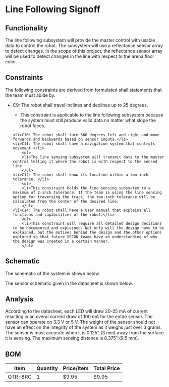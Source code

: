 # Line Following Signoff
## Functionality
The line following subsystem will provide the master control with usable data to control the robot. The subsystem will use a reflectance sensor array to detect changes. In the scope of this project, the reflectance sensor array will be used to detect changes in the line with respect to the arena floor color.

## Constraints
The following constraints are derived from formulated shall statements that the team must abide by:
<ul> 
	<li>C9: The robot shall travel inclines and declines up to 25 degrees.</li>
		<ul>
		<li>This constraint is applicable to the line following subsystem because the system must still produce valid data no matter what slope the robot faces.
		</ul>
	
	<li>C10: The robot shall turn 360 degrees left and right and move forwards and backwards based on sensor inputs.</li>
	<li>C11: The robot shall have a navigation system that controls movement.</li>
		<ul>
		<li>The line sensing subsystem will transmit data to the master control telling it where the robot is with respect to the sensed line.
		</ul>
	<li>C12: The robot shall know its location within a two-inch tolerance. </li>
		<ul>
		<li>This constraint holds the line sensing subsystem to a maximum of 2-inch tolerance. If the team is using the line sensing option for traversing the track, the two-inch tolerance will be calculated from the center of the desired line.
		</ul>
	<li>C14: The robot shall have a user manual that explains all functions and capabilities of the robot.</li>
		<ul> 
		<li>This constraint will require all detailed design decisions to be documented and explained. Not only will the design have to be explained, but the motives behind the design and the other options explored so that future SECON teams have an understanding of why the design was created in a certain manner.
		</ul>
</ul>

## Schematic
The schematic of the system is shown below.

The sensor schematic given in the datasheet is shown below.

## Analysis
According to the datasheet, each LED will draw 20-25 mA of current resulting in an overal current draw of 100 mA for the entire sensor. The sensor can operate on 3.3 V or 5 V. The weight of the sensor should not have an effect on the integrity of the system as it weighs just over 3 grams. The sensor is most accurate when it is 0.125" (3 mm) away from the surface it is sensing. The maximum sensing distance is 0.375" (9.5 mm).

## BOM
| Item | Quantity | Price/Item | Total Price | 
|-|-|-|-| 
| QTR-8RC | 1 | $9.95 | $9.95| 
